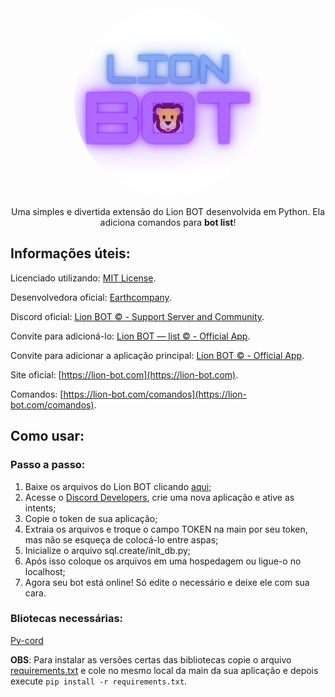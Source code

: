 <div align="center">
  <img src="https://github.com/FelipeSavazii/Lion-BOT/blob/main/Lion%20bot.png?raw=true" width="300" style="border-radius: 50%;">
</div>

<p align=center>Uma simples e divertida extensão do Lion BOT desenvolvida em Python. Ela adiciona comandos para <b>bot list</b>!</p>

## Informações úteis:

Licenciado utilizando: [MIT License](https://github.com/FelipeSavazii/Lion-BOT/blob/main/LICENSE).

Desenvolvedora oficial: [Earthcompany](https://earthcompany.com.br).

Discord oficial: [Lion BOT © - Support Server and Community](https://discord.gg/KSvuX2fpCn).

Convite para adicioná-lo: [Lion BOT — list © - Official App](https://discord.com/api/oauth2/authorize?client_id=954828431797932072&permissions=8&scope=bot).

Convite para adicionar a aplicação principal: [Lion BOT © - Official App](https://discord.com/api/oauth2/authorize?client_id=858380932187947049&permissions=8&scope=bot).

Site oficial: [https://lion-bot.com](https://lion-bot.com).

Comandos: [https://lion-bot.com/comandos](https://lion-bot.com/comandos).

## Como usar:

### Passo a passo:

  1. Baixe os arquivos do Lion BOT clicando [aqui](https://github.com/FelipeSavazii/Lion-BOT/archive/refs/heads/main.zip);
  2. Acesse o [Discord Developers](https://discord.com/developers), crie uma nova aplicação e ative as intents;
  3. Copie o token de sua aplicação;
  4. Extraia os arquivos e troque o campo TOKEN na main por seu token, mas não se esqueça de colocá-lo entre aspas;
  5. Inicialize o arquivo sql.create/init_db.py;
  6. Após isso coloque os arquivos em uma hospedagem ou ligue-o no localhost;
  7. Agora seu bot está online! Só edite o necessário e deixe ele com sua cara.

### Bliotecas necessárias:

[Py-cord](github.com/Pycord-Development/Pycord/)

**OBS**: Para instalar as versões certas das bibliotecas copie o arquivo [requirements.txt](https://github.com/FelipeSavazii/Lion-BOT/blob/main/requirements.txt) e cole no mesmo local da main da sua aplicação e depois execute `pip install -r requirements.txt`.
